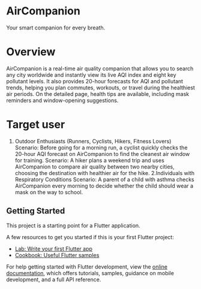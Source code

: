 # AirCompanion
Your smart companion for every breath.
# Overview

AirCompanion is a real-time air quality companion that allows you to search any city worldwide and instantly view its live AQI index and eight key pollutant levels. It also provides 20-hour forecasts for AQI and pollutant trends, helping you plan commutes, workouts, or travel during the healthiest air periods. On the detailed page, health tips are available, including mask reminders and window-opening suggestions.

# Target user
1. Outdoor Enthusiasts (Runners, Cyclists, Hikers, Fitness Lovers)
Scenario: Before going for a morning run, a cyclist quickly checks the 20-hour AQI forecast on AirCompanion to find the cleanest air window for training.
Scenario: A hiker plans a weekend trip and uses AirCompanion to compare air quality between two nearby cities, choosing the destination with healthier air for the hike.
2.Individuals with Respiratory Conditions
Scenario: A parent of a child with asthma checks AirCompanion every morning to decide whether the child should wear a mask on the way to school.

## Getting Started

This project is a starting point for a Flutter application.

A few resources to get you started if this is your first Flutter project:

- [Lab: Write your first Flutter app](https://docs.flutter.dev/get-started/codelab)
- [Cookbook: Useful Flutter samples](https://docs.flutter.dev/cookbook)

For help getting started with Flutter development, view the
[online documentation](https://docs.flutter.dev/), which offers tutorials,
samples, guidance on mobile development, and a full API reference.
